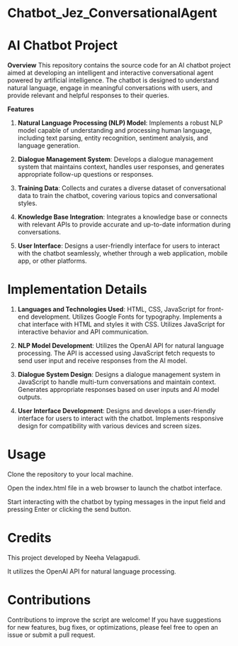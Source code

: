 # Chatbot_Jez_ConversationalAgent
# AI Chatbot Project
**Overview**
This repository contains the source code for an AI chatbot project aimed at developing an intelligent and interactive conversational agent powered by artificial intelligence. The chatbot is designed to understand natural language, engage in meaningful conversations with users, and provide relevant and helpful responses to their queries.

**Features**
1. **Natural Language Processing (NLP) Model**: Implements a robust NLP model capable of understanding and processing human language, including text parsing, entity recognition, sentiment analysis, and language generation.

2. **Dialogue Management System**: Develops a dialogue management system that maintains context, handles user responses, and generates appropriate follow-up questions or responses.

3. **Training Data**: Collects and curates a diverse dataset of conversational data to train the chatbot, covering various topics and conversational styles.

4. **Knowledge Base Integration**: Integrates a knowledge base or connects with relevant APIs to provide accurate and up-to-date information during conversations.

5. **User Interface**: Designs a user-friendly interface for users to interact with the chatbot seamlessly, whether through a web application, mobile app, or other platforms.


# Implementation Details
1. **Languages and Technologies Used**: HTML, CSS, JavaScript for front-end development. Utilizes Google Fonts for typography. Implements a chat interface with HTML and styles it with CSS. Utilizes JavaScript for interactive behavior and API communication.

2. **NLP Model Development**: Utilizes the OpenAI API for natural language processing. The API is accessed using JavaScript fetch requests to send user input and receive responses from the AI model.

3. **Dialogue System Design**: Designs a dialogue management system in JavaScript to handle multi-turn conversations and maintain context. Generates appropriate responses based on user inputs and AI model outputs.

4. **User Interface Development**: Designs and develops a user-friendly interface for users to interact with the chatbot. Implements responsive design for compatibility with various devices and screen sizes.


# Usage
Clone the repository to your local machine.

Open the index.html file in a web browser to launch the chatbot interface.

Start interacting with the chatbot by typing messages in the input field and pressing Enter or clicking the send button.


# Credits
This project developed by Neeha Velagapudi. 

It utilizes the OpenAI API for natural language processing.

# Contributions
Contributions to improve the script are welcome! If you have suggestions for new features, bug fixes, or optimizations, please feel free to open an issue or submit a pull request.
